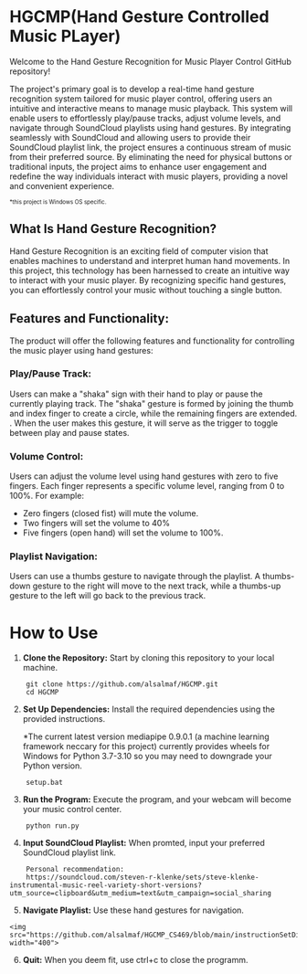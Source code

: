 # HGCMP(Hand Gesture Controlled Music PLayer)
Welcome to the Hand Gesture Recognition for Music Player Control GitHub repository!  

The project's primary goal is to develop a real-time hand gesture recognition system tailored for music player control, offering users an intuitive and interactive means to manage music playback. This system will enable users to effortlessly play/pause tracks, adjust volume levels, and navigate through SoundCloud playlists using hand gestures. By integrating seamlessly with SoundCloud and allowing users to provide their SoundCloud playlist link, the project ensures a continuous stream of music from their preferred source. By eliminating the need for physical buttons or traditional inputs, the project aims to enhance user engagement and redefine the way individuals interact with music players, providing a novel and convenient experience.  
  
<sub><sup>*this project is Windows OS specific.</sup></sub>

## What Is Hand Gesture Recognition?
Hand Gesture Recognition is an exciting field of computer vision that enables machines to understand and interpret human hand movements. In this project, this technology has been harnessed to create an intuitive way to interact with your music player. By recognizing specific hand gestures, you can effortlessly control your music without touching a single button.


## Features and Functionality:

The product will offer the following features and functionality for controlling the music player using hand gestures:

### Play/Pause Track:
Users can make a "shaka" sign with their hand to play or pause the currently playing track. The "shaka" gesture is formed by joining the thumb and index finger to create a circle, while the remaining fingers are extended. . When the user makes this gesture, it will serve as the trigger to toggle between play and pause states.

### Volume Control:
Users can adjust the volume level using hand gestures with zero to five fingers. Each finger represents a specific volume level, ranging from 0 to 100%. For example:

- Zero fingers (closed fist) will mute the volume.
- Two fingers will set the volume to 40%
- Five fingers (open hand) will set the volume to 100%.


### Playlist Navigation:
Users can use a thumbs gesture to navigate through the playlist. A thumbs-down gesture to the right will move to the next track, while a thumbs-up gesture to the left will go back to the previous track.

# How to Use

1. **Clone the Repository:** Start by cloning this repository to your local machine.
```
    git clone https://github.com/alsalmaf/HGCMP.git
    cd HGCMP
```

2. **Set Up Dependencies:** Install the required dependencies using the provided instructions.
       
   *The current latest version mediapipe 0.9.0.1 (a machine learning framework neccary for this project) currently provides wheels for Windows for Python 3.7-3.10 so you may need to downgrade your Python version.
```
    setup.bat
```

3. **Run the Program:** Execute the program, and your webcam will become your music control center.
```
    python run.py
```

4. **Input SoundCloud Playlist:** When promted, input your preferred SoundCloud playlist link.
```
    Personal recommendation:
    https://soundcloud.com/steven-r-klenke/sets/steve-klenke-instrumental-music-reel-variety-short-versions?utm_source=clipboard&utm_medium=text&utm_campaign=social_sharing
```
5. **Navigate Playlist:** Use these hand gestures for navigation.
```
<img src="https://github.com/alsalmaf/HGCMP_CS469/blob/main/instructionSetDiagram.png" width="400">
```
6. **Quit:** When you deem fit, use ctrl+c to close the programm.

